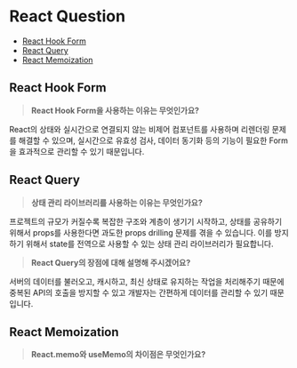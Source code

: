 # React Question

- [React Hook Form](#react-hook-form)
- [React Query](#react-query)
- [React Memoization](#react-memoization)

## React Hook Form

> **React Hook Form을 사용하는 이유는 무엇인가요?**

React의 상태와 실시간으로 연결되지 않는 비제어 컴포넌트를 사용하며 리렌더링 문제를 해결할 수 있으며, 실시간으로 유효성 검사, 데이터 동기화 등의 기능이 필요한 Form을 효과적으로 관리할 수 있기 때문입니다.

## React Query

> **상태 관리 라이브러리를 사용하는 이유는 무엇인가요?**

프로젝트의 규모가 커질수록 복잡한 구조와 계층이 생기기 시작하고, 상태를 공유하기 위해서 props를 사용한다면 과도한 props drilling 문제를 겪을 수 있습니다. 이를 방지하기 위해서 state를 전역으로 사용할 수 있는 상태 관리 라이브러리가 필요합니다.

> **React Query의 장점에 대해 설명해 주시겠어요?**

서버의 데이터를 불러오고, 캐시하고, 최신 상태로 유지하는 작업을 처리해주기 때문에 중복된 API의 호출을 방지할 수 있고 개발자는 간편하게 데이터를 관리할 수 있기 때문입니다.

## React Memoization

> **React.memo와 useMemo의 차이점은 무엇인가요?**
